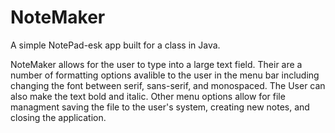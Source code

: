 # NoteMaker
A simple NotePad-esk app built for a class in Java.

NoteMaker allows for the user to type into a large text field. Their are a number of formatting options avalible to the user in the menu bar including changing the font between serif, sans-serif, and monospaced. The User can also make the text bold and italic.
Other menu options allow for file managment saving the file to the user's system, creating new notes, and closing the application. 
